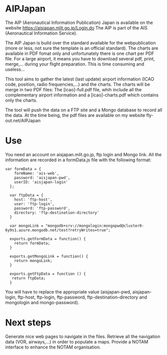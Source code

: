 # AIPJapan
The AIP (Aeronautical Information Publication) Japan is available on the website https://aisjapan.mlit.go.jp/Login.do
The AIP is part of the AIS (Aeronautical Information Service).

The AIP Japan is build over the standard available for the webpublication (more or less, not sure the template is an official standard). The charts are available in PDF fomat only and unfortunately there is one chart per PDF file. For a large airport, it means you have to download several pdf, print, merge,... during your flight preparation. This is time consuming and useless... 

This tool aims to gather the latest (last update) airport information (ICAO code, position, radio frequencies,...) and the charts. The charts will be merge in two PDF files: The [icao]-full.pdf file, whih include all the complementary airport information and a [icao]-charts.pdf which contains only the charts.

The tool will push the data on a FTP site and a Mongo database to record all the data.
At the time being, the pdf files are available on my website fly-out.net/AIPJapan 

# Use
You need an account on aisjapan.mlit.go.jp, ftp login and Mongo link.
All the information are recorded in a formData.js file with the following format:

    var formData = {
        formName: 'ais-web',
        password: 'aisjapan-pwd',
        userID: 'aisjapan-login'
      };

      var ftpData = {
        host: 'ftp-host',
        user: 'ftp-login',
        password: 'ftp-password',
        directory: 'ftp-destination-directory'
      }
      
      var mongoLink = "mongodb+srv://mongologin:mongopwd@cluster0-6y9s1.azure.mongodb.net/test?retryWrites=true";

      exports.getFormData = function() {
        return formData;
      }

      exports.getMongoLink = function() {
        return mongoLink;
      }

      exports.getFtpData = function () {
       return ftpData;
      }
  
  You will have to replace the appropriate value (aisjapan-pwd, aisjapan-login, ftp-host, ftp-login, ftp-password, ftp-destination-directory and mongologin and mongo-password).
  
  # Next steps
  Generate nice web pages to navigate in the files. 
  Retrieve all the navigation data (VOR, airways,...) in order to populate a maps.
  Provide a NOTAM interface to enhance the NOTAM organisation.
